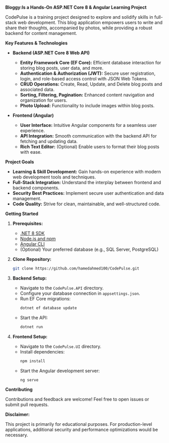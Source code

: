 
**Bloggy:Is a Hands-On ASP.NET Core 8 & Angular Learning Project**

CodePulse is a training project designed to explore and solidify skills in full-stack web development. This blog application empowers users to write and share their thoughts, accompanied by photos, while providing a robust backend for content management.

**Key Features & Technologies**

* **Backend (ASP.NET Core 8 Web API)**
    * **Entity Framework Core (EF Core):** Efficient database interaction for storing blog posts, user data, and more.
    * **Authentication & Authorization (JWT):** Secure user registration, login, and role-based access control with JSON Web Tokens.
    * **CRUD Operations:** Create, Read, Update, and Delete blog posts and associated data.
    * **Sorting, Filtering, Pagination:** Enhanced content navigation and organization for users.
    * **Photo Upload:**  Functionality to include images within blog posts.

* **Frontend (Angular)**
    * **User Interface:**  Intuitive Angular components for a seamless user experience.
    * **API Integration:** Smooth communication with the backend API for fetching and updating data.
    * **Rich Text Editor:**  (Optional) Enable users to format their blog posts with ease.

**Project Goals**

* **Learning & Skill Development:**  Gain hands-on experience with modern web development tools and techniques.
* **Full-Stack Integration:** Understand the interplay between frontend and backend components.
* **Security Best Practices:**  Implement secure user authentication and data management.
* **Code Quality:**  Strive for clean, maintainable, and well-structured code.

**Getting Started**

1. **Prerequisites:**
   * [.NET 8 SDK](https://dotnet.microsoft.com/download)
   * [Node.js and npm](https://nodejs.org/)
   * [Angular CLI](https://angular.io/cli)
   * (Optional) Your preferred database (e.g., SQL Server, PostgreSQL)

2. **Clone Repository:**
   ```bash
   git clone https://github.com/hamedahmed100/CodePulse.git
   ```

3. **Backend Setup:**
   * Navigate to the `CodePulse.API` directory.
   * Configure your database connection in `appsettings.json`.
   * Run EF Core migrations:
      ```bash
      dotnet ef database update
      ```
   * Start the API:
      ```bash
      dotnet run
      ```

4. **Frontend Setup:**
   * Navigate to the `CodePulse.UI` directory.
   * Install dependencies:
      ```bash
      npm install
      ```
   * Start the Angular development server:
      ```bash
      ng serve
      ```

**Contributing**

Contributions and feedback are welcome! Feel free to open issues or submit pull requests.


**Disclaimer:**

This project is primarily for educational purposes. For production-level applications, additional security and performance optimizations would be necessary.

